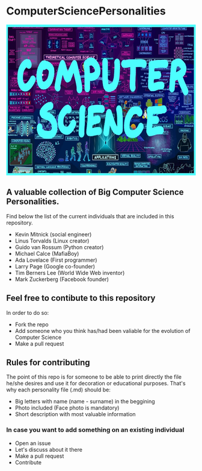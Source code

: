 # ComputerSciencePersonalities

<img src="images/computerscience.png" width="700" height="400" />

## A valuable collection of Big Computer Science Personalities. 
Find below the list of the current individuals that are included in this repository.

* Kevin Mitnick (social engineer)
* Linus Torvalds (Linux creator) 
* Guido van Rossum (Python creator)
* Michael Calce (MafiaBoy)
* Ada Lovelace (First programmer) 
* Larry Page (Google co-founder)
* Tim Berners Lee (World Wide Web inventor)
* Mark Zuckerberg (Facebook founder)

## Feel free to contibute to this repository
In order to do so:
* Fork the repo
* Add someone who you think has/had been valiable for the evolution of Computer Science
* Make a pull request

## Rules for contributing 
The point of this repo is for someone to be able to print directly the file he/she desires and use it for decoration or educational purposes. That's why each personality file (.md) should be:
* Big letters with name (name - surname) in the beggining
* Photo included (Face photo is mandatory)
* Short description with most valuable information

### In case you want to add something on an existing individual
* Open an issue
* Let's discuss about it there
* Make a pull request
* Contribute


